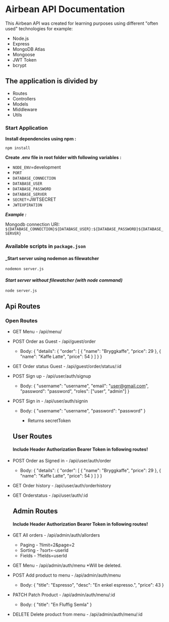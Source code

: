 # Airbean API Documentation

This Airbean API was created for learning purposes using different "often used" technologies for example:

- Node.js
- Express
- MongoDB Atlas
- Mongoose
- JWT Token
- bcrypt

## The application is divided by

- Routes
- Controllers
- Models
- Middleware
- Utils

### Start Application

**Install dependencies using npm :**

`npm install`

**Create .env file in root folder with following variables :**

- `NODE_ENV`=development
- `PORT`
- `DATABASE_CONNECTION`
- `DATABASE_USER`
- `DATABASE_PASSWORD`
- `DATABASE_SERVER`
- `SECRET`=JWTSECRET
- `JWTEXPIRATION`

**_Example :_**

Mongodb connection URI:
`${DATABASE_CONNECTION}${DATABASE_USER}:${DATABASE_PASSWORD}${DATABASE_SERVER}`

### Available scripts in `package.json`

#### \_Start server using nodemon as filewatcher

`nodemon server.js`

#### _Start server without filewatcher (with node command)_

`node server.js`

## Api Routes

### Open Routes

- GET Menu - /api/menu/

- POST Order as Guest - /api/guest/order

  - Body:
    {
    "details": {
    "order": [
    {
    "name": "Bryggkaffe",
    "price": 29
    },
    {
    "name": "Kaffe Latte",
    "price": 54
    }
    ]
    }
    }

- GET Order status Guest - /api/guest/order/status/:id

- POST Sign up - /api/user/auth/signup

  - Body:
    {
    "username": "username",
    "email": "user@gmail.com",
    "password": "password",
    "roles": ["user", "admin"]
    }

- POST Sign in - /api/user/auth/signin

  - Body:
    {
    "username": "username",
    "password": "password"
    }

    - Returns secretToken

  ## User Routes

  #### Include Header Authorization Bearer Token in following routes!

- POST Order as Signed in - /api/user/auth/order

  - Body:
    {
    "details": {
    "order": [
    {
    "name": "Bryggkaffe",
    "price": 29
    },
    {
    "name": "Kaffe Latte",
    "price": 54
    }
    ]
    }
    }

- GET Order history - /api/user/auth/orderhistory

- GET Orderstatus - /api/user/auth/:id

  ## Admin Routes

  #### Include Header Authorization Bearer Token in following routes!

- GET All orders - /api/admin/auth/allorders

  - Paging - ?limit=2&page=2
  - Sorting - ?sort=-userId
  - Fields - ?fields=userId

- GET Menu - /api/admin/auth/menu \*Will be deleted.

- POST Add product to menu - /api/admin/auth/menu

  - Body:
    {
    "title": "Espresso",
    "desc": "En enkel espresso.",
    "price": 43
    }

- PATCH Patch Product - /api/admin/auth/menu/:id

  - Body:
    {
    "title": "En Fluffig Semla"
    }

- DELETE Delete product from menu - /api/admin/auth/menu/:id

